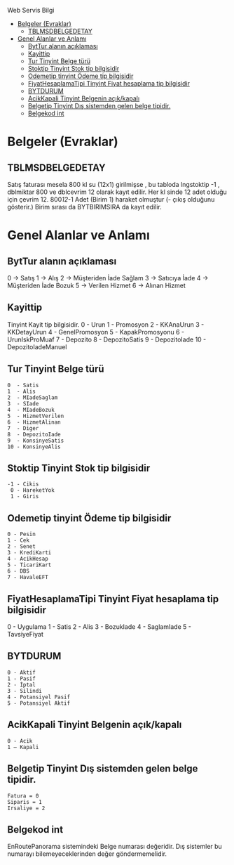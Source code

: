 
Web Servis Bilgi

- [Belgeler (Evraklar)](#belgeler-evraklar)
  - [TBLMSDBELGEDETAY](#tblmsdbelgedetay)
- [Genel Alanlar ve Anlamı](#genel-alanlar-ve-anlamı)
  - [BytTur alanın açıklaması](#byttur-alanın-açıklaması)
  - [Kayittip](#kayittip)
  - [Tur Tinyint Belge türü](#tur-tinyint-belge-türü)
  - [Stoktip Tinyint Stok tip bilgisidir](#stoktip-tinyint-stok-tip-bilgisidir)
  - [Odemetip tinyint Ödeme tip bilgisidir](#odemetip-tinyint-ödeme-tip-bilgisidir)
  - [FiyatHesaplamaTipi Tinyint Fiyat hesaplama tip bilgisidir](#fiyathesaplamatipi-tinyint-fiyat-hesaplama-tip-bilgisidir)
  - [BYTDURUM](#bytdurum)
  - [AcikKapali Tinyint Belgenin açık/kapalı](#acikkapali-tinyint-belgenin-açıkkapalı)
  - [Belgetip Tinyint Dış sistemden gelen belge tipidir.](#belgetip-tinyint-dış-sistemden-gelen-belge-tipidir)
  - [Belgekod int](#belgekod-int)

# Belgeler (Evraklar)

## TBLMSDBELGEDETAY

Satış faturası mesela 800 kl su (12x1) girilmişse , bu tabloda lngstoktip -1 , dblmiktar 800 ve dblcevrim 12 olarak kayıt edilir.
Her kl sinde 12 adet olduğu için çevrim 12. 800*12*-1 Adet (Birim 1) haraket olmuştur (- çıkış olduğunu gösterir.)
Birim sırası da BYTBIRIMSIRA da kayıt edilir.



# Genel Alanlar ve Anlamı

## BytTur alanın açıklaması

 0 → Satış 
 1 → Alış 
 2 → Müşteriden İade Sağlam 
 3 → Satıcıya İade 
 4 → Müşteriden İade Bozuk 
 5 → Verilen Hizmet 
 6 → Alınan Hizmet 


## Kayittip 

Tinyint Kayit tip bilgisidir. 
0  - Urun 
1  - Promosyon 
2  - KKAnaUrun 
3  - KKDetayUrun 
4  - GenelPromosyon 
5  - KapakPromosyonu 
6  - UrunIskProMuaf 
7  - Depozito 
8  - DepozitoSatis 
9  - DepozitoIade 
10 - DepozitoIadeManuel 



## Tur Tinyint Belge türü 


```
0  - Satis 
1  - Alis 
2  - MIadeSaglam 
3  - SIade 
4  - MIadeBozuk 
5  - HizmetVerilen 
6  - HizmetAlinan 
7  - Diger 
8  - DepozitoIade 
9  - KonsinyeSatis 
10 - KonsinyeAlis 

```
## Stoktip Tinyint Stok tip bilgisidir

```
-1 - Cikis 
 0 - HareketYok
 1 - Giris  

```
## Odemetip tinyint Ödeme tip bilgisidir

```
0 - Pesin 
1 - Cek 
2 - Senet 
3 - KrediKarti 
4 - AcikHesap 
5 - TicariKart 
6 - DBS 
7 - HavaleEFT 

```

## FiyatHesaplamaTipi Tinyint Fiyat hesaplama tip bilgisidir

0 - Uygulama 
1 - Satis 
2 - Alis 
3 - BozukIade 
4 - SaglamIade 
5 - TavsiyeFiyat 


## BYTDURUM 

```
0 - Aktif   
1 - Pasif   
2 - İptal   
3 - Silindi   
4 - Potansiyel Pasif   
5 - Potansiyel Aktif 
```

## AcikKapali Tinyint Belgenin açık/kapalı

```
0 - Acik 
1 – Kapali 
```

## Belgetip Tinyint Dış sistemden gelen belge tipidir. 

```
Fatura = 0 
Siparis = 1 
Irsaliye = 2 
```

## Belgekod int 

EnRoutePanorama sistemindeki Belge numarası değeridir. Dış sistemler bu numarayı bilemeyeceklerinden 
değer göndermemelidir.  


